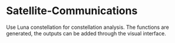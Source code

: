 # Satellite-Communications


Use Luna constellation for constellation analysis. The functions are generated, the outputs can be added through the visual interface.
